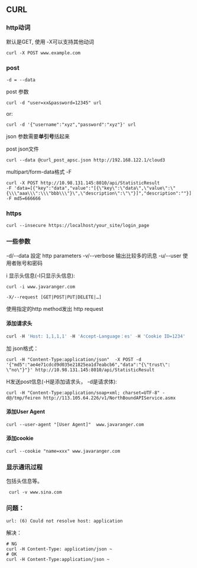 ## CURL



### http动词

默认是GET, 使用 -X可以支持其他动词

`curl -X POST www.example.com`



### post

`-d = --data`

post 参数

`curl -d "user=xx&password=12345" url`

or:

`curl -d '{"username":"xyz","password":"xyz"}' url`

json 参数需要**单引号**括起来



post json文件

`curl --data @curl_post_apsc.json http://192.168.122.1/cloud3`



multipart/form-data格式 -F

```
curl -X POST http://10.98.131.145:8010/api/StatisticResult 
-F 'data=[{"key":"data","value":"[{\"key\":\"data\",\"value\":\"{\\\"aaa\\\":\\\"bbb\\\"}\",\"description\":\"\"}]","description":""}]' 
-F md5=666666
```







### https

`curl --insecure https://localhost/your_site/login_page  `







### 一些参数

-d/--data                             設定 http parameters 
-v/--verbose                       输出比较多的讯息
-u/--user                             使用者账号和密码



i 显示头信息(-I只显示头信息):

`curl -i www.javaranger.com`



`-X/--request [GET|POST|PUT|DELETE|…]  `

使用指定的http method发出 http request



#### 添加请求头

```python
curl -H 'Host: 1,1,1,1' -H 'Accept-Language：es' -H 'Cookie ID=1234'
```

加 json格式：

```
curl -H "Content-Type:application/json"  -X POST -d '{"md5":"ae4e71cdcd9d035e21825ea1d7eabcb6","data":"{\"trust\": \"no\"}"}' http://10.98.131.145:8010/api/StatisticResult
```





H发送post信息(-H是添加请求头， -d是请求体):

```
curl -H "Content-Type:application/soap+xml; charset=UTF-8" -d@/tmp/feiren http://113.105.64.226/v1/NorthBoundAPIService.asmx
```



#### 添加User Agent

```
curl --user-agent "[User Agent]"  www.javaranger.com
```



#### 添加cookie

```
curl --cookie "name=xxx" www.javaranger.com
```



### 显示通讯过程

包括头信息等。

` curl -v www.sina.com`





### 问题：

` url: (6) Could not resolve host: application `

解决：

```
# NG
curl -H Content-Type: application/json ~
# OK
curl -H Content-Type:application/json ~
```

